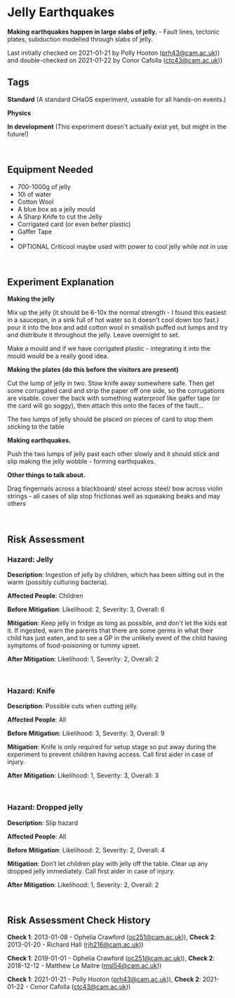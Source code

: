 # Jelly Earthquakes

**Making earthquakes happen in large slabs of jelly.** - Fault lines, tectonic plates, subduction modelled through slabs of jelly.

Last initially checked on 2021-01-21 by Polly Hooton (prh43@cam.ac.uk)) and double-checked on 2021-01-22 by Conor Cafolla (ctc43@cam.ac.uk))

## Tags
<!--- Start Tags (DO NOT REMOVE THIS COMMENT) --->

**Standard** (A standard CHaOS experiment, useable for all hands-on events.)

**Physics**

**In development** (This experiment doesn't actually exist yet, but might in the future!)
<!--- End Tags (DO NOT REMOVE THIS COMMENT) --->

<br/>

## Equipment Needed 
- 700-1000g of jelly
- 10l of water
- Cotton Wool
- A blue box as a jelly mould
- A Sharp Knife to cut the Jelly
- Corrigated card (or even better plastic)
- Gaffer Tape
- 
- OPTIONAL Criticool maybe used with power to cool jelly while not in use

<br/>

## Experiment Explanation 

**Making the jelly**

Mix up the jelly (it should be 6-10x the normal strength - I found this easiest in a saucepan, in a sink full of hot water so it doesn't cool down too fast.) pour it into the box and add cotton wool in smallish puffed out lumps and try and distribute it throughout the jelly. Leave overnight to set.

Make a mould and if we have corrigated plastic - integrating it into the mould would be a really good idea.

**Making the plates (do this before the visitors are present)**

Cut the lump of jelly in two. Stow knife away somewhere safe. Then get some corrugated card and strip the paper off one side, so the corrugations are visable. cover the back with something waterproof like gaffer tape (or the card will go soggy), then attach this onto the faces of the fault... 

The two lumps of jelly should be placed on pieces of card to stop them sticking to the table

**Making earthquakes.**

Push the two lumps of jelly past each other slowly and it should stick and slip making the jelly wobble - forming earthquakes.

**Other things to talk about.**

Drag fingernails across a blackboard/ steel across steel/ bow across violin strings - all cases of slip stop frictionas well as squeaking beaks and may others

<br/>

## Risk Assessment

### **Hazard**: Jelly

**Description**: Ingestion of jelly by children, which has been sitting out in the warm (possibly culturing bacteria).

**Affected People**: Children

**Before Mitigation**: Likelihood: 2, Severity: 3, Overall: 6

**Mitigation**: Keep jelly in fridge as long as possible, and don't let the kids eat it.
If ingested, warn the parents that there are some germs in what their child has just eaten, and to see a GP in the unlikely event of the child having symptoms of food-poisoning or tummy upset.

**After Mitigation**: Likelihood: 1, Severity: 2, Overall: 2

<br/>

### **Hazard**: Knife

**Description**: Possible cuts when cutting jelly.

**Affected People**: All

**Before Mitigation**: Likelihood: 3, Severity: 3, Overall: 9

**Mitigation**: Knife is only required for setup stage so put away during the experiment to prevent children having access.
Call first aider in case of injury.

**After Mitigation**: Likelihood: 1, Severity: 3, Overall: 3

<br/>

### **Hazard**: Dropped jelly

**Description**: Slip hazard

**Affected People**: All

**Before Mitigation**: Likelihood: 2, Severity: 2, Overall: 4

**Mitigation**: Don’t let children play with jelly off the table. Clear up any dropped jelly immediately.
Call first aider in case of injury.

**After Mitigation**: Likelihood: 1, Severity: 2, Overall: 2

<br/>

## Risk Assessment Check History 

**Check 1**: 2013-01-08 - Ophelia Crawford (oc251@cam.ac.uk)), **Check 2**: 2013-01-20 - Richard Hall (rjh216@cam.ac.uk))

**Check 1**: 2019-01-01 - Ophelia Crawford (oc251@cam.ac.uk)), **Check 2**: 2018-12-12 - Matthew Le Maitre (msl54@cam.ac.uk))

**Check 1**: 2021-01-21 - Polly Hooton (prh43@cam.ac.uk)), **Check 2**: 2021-01-22 - Conor Cafolla (ctc43@cam.ac.uk))
